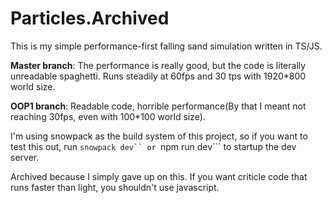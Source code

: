 # Particles.Archived

This is my simple performance-first falling sand simulation written in TS/JS.

**Master branch**: The performance is really good, but the code is literally unreadable spaghetti. Runs steadily at 60fps and 30 tps with 1920*800 world size. 

**OOP1 branch**: Readable code, horrible performance(By that I meant not reaching 30fps, even with 100*100 world size). 

I'm using snowpack as the build system of this project, so if you want to test this out, run ```snowpack dev`` or ```npm run dev``` to startup the dev server.

Archived because I simply gave up on this. If you want criticle code that runs faster than light, you shouldn't use javascript.
